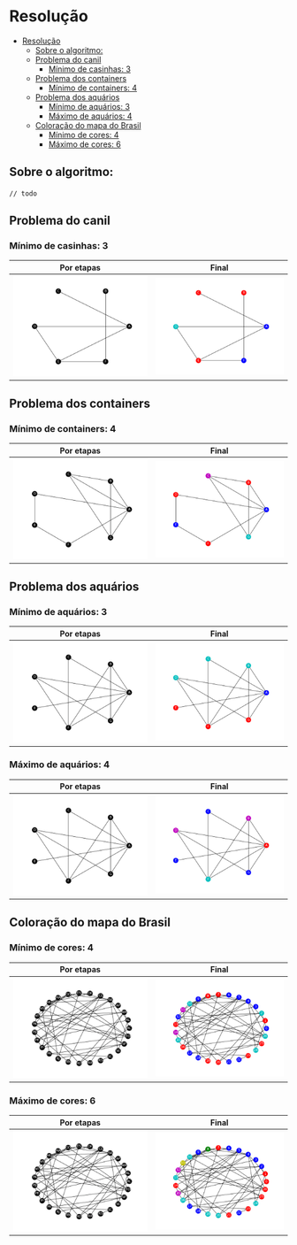 # Resolução


- [Resolução](#resolução)
  - [Sobre o algoritmo:](#sobre-o-algoritmo)
  - [Problema do canil <a name = "cachorros"></a>](#problema-do-canil-)
    - [Mínimo de casinhas: 3](#mínimo-de-casinhas-3)
  - [Problema dos containers <a name = "containers"></a>](#problema-dos-containers-)
    - [Mínimo de containers: 4](#mínimo-de-containers-4)
  - [Problema dos aquários <a name = "peixes"></a>](#problema-dos-aquários-)
    - [Mínimo de aquários: 3](#mínimo-de-aquários-3)
    - [Máximo de aquários: 4](#máximo-de-aquários-4)
  - [Coloração do mapa do Brasil <a name = "brasil"></a>](#coloração-do-mapa-do-brasil-)
    - [Mínimo de cores: 4](#mínimo-de-cores-4)
    - [Máximo de cores: 6](#máximo-de-cores-6)

## Sobre o algoritmo:
```
// todo
```
## Problema do canil <a name = "cachorros"></a>

### Mínimo de casinhas: 3
|                   Por etapas                    |               Final                |
| :---------------------------------------------: | :--------------------------------: |
| ![](Cachorros/animacao_coloracao_Cachorros.gif) | ![](Cachorros/grafo_Cachorros.png) |

## Problema dos containers <a name = "containers"></a>

### Mínimo de containers: 4
|                    Por etapas                     |                Final                 |
| :-----------------------------------------------: | :----------------------------------: |
| ![](Containers/animacao_coloracao_Containers.gif) | ![](Containers/grafo_Containers.png) |

## Problema dos aquários <a name = "peixes"></a>

### Mínimo de aquários: 3
|                     Por etapas                      |                 Final                  |
| :-------------------------------------------------: | :------------------------------------: |
| ![](Peixes/animacao_coloracao_peixes_min_cores.gif) | ![](Peixes/grafo_min_cores_Peixes.png) |

### Máximo de aquários: 4
|                     Por etapas                      |                 Final                  |
| :-------------------------------------------------: | :------------------------------------: |
| ![](Peixes/animacao_coloracao_peixes_max_cores.gif) | ![](Peixes/grafo_max_cores_Peixes.png)|

## Coloração do mapa do Brasil <a name = "brasil"></a>

### Mínimo de cores: 4
|                      Por etapas                      |                  Final                  |
| :--------------------------------------------------: | :-------------------------------------: |
| ![](Brasil/animacao_coloracao_Brasil_min_cores.gif) | ![](Brasil/grafo_min_cores_Brasil.png) |

### Máximo de cores: 6
|                      Por etapas                      |                  Final                  |
| :--------------------------------------------------: | :-------------------------------------: |
| ![](Brasil/animacao_coloracao_Brasil_max_cores.gif) | ![](Brasil/grafo_max_cores_Brasil.png) |




